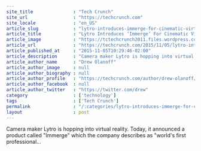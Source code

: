 ```yaml
---
site_title               : "Tech Crunch"
site_url                 : "https://techcrunch.com"
site_locale              : "en_US"
article_slug             : "lytro-introduces-immerge-for-cinematic-virtual-reality"
article_title            : "Lytro Introduces ‘Immerge’ For Cinematic Virtual Reality"
article_image            : "https://tctechcrunch2011.files.wordpress.com/2015/11/screen-shot-2015-11-05-at-10-15-12-am.png?w=764&h=400&crop=1"
article_url              : "https://techcrunch.com/2015/11/05/lytro-introduces-immerge-for-cinematic-virtual-reality/"
article_published_at     : "2015-11-05T10:29:46-02:00"
article_description      : "Camera maker Lytro is hopping into virtual reality. Today, it announced a product called 'Immerge' which the company describes as 'world's first professional..."
article_author_name      : "Drew Olanoff"
article_author_image     : null
article_author_biography : null
article_author_profile   : "https://techcrunch.com/author/drew-olanoff/"
article_author_facebook  : null
article_author_twitter   : "https://twitter.com/drew"
category                 : ['technology']
tags                     : ['Tech Crunch']
permalink                : "/:categories/lytro-introduces-immerge-for-cinematic-virtual-reality/"
layout                   : post
---
```


Camera maker Lytro is hopping into virtual reality. Today, it announced a product called "Immerge" which the company describes as "world's first professional...
